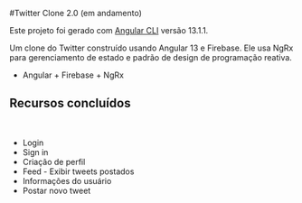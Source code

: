 #Twitter Clone 2.0 (em andamento)

Este projeto foi gerado com [Angular CLI](https://github.com/angular/angular-cli) versão 13.1.1.

Um clone do Twitter construído usando Angular 13 e Firebase. Ele usa NgRx para gerenciamento de estado e padrão de design de programação reativa.

- Angular + Firebase + NgRx

## Recursos concluídos
​
- Login
- Sign in 
- Criação de perfil
- Feed - Exibir tweets postados
- Informações do usuário
- Postar novo tweet


